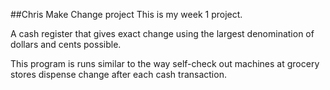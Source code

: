 ##Chris Make Change project 
This is my week 1 project.

A cash register that gives exact change using the largest denomination of dollars and cents possible.

This program is runs similar to the way self-check out machines at grocery stores dispense change after each cash transaction. 